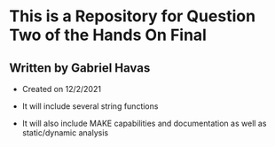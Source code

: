 # This is a Repository for Question Two of the Hands On Final

## Written by Gabriel Havas

- Created on 12/2/2021

- It will include several string functions

- It will also include MAKE capabilities and documentation as
well as static/dynamic analysis